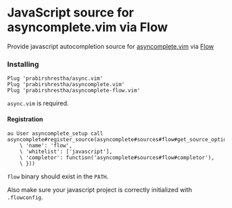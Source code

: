 JavaScript source for asyncomplete.vim via Flow
===============================================

Provide javascript autocompletion source for [asyncomplete.vim](https://github.com/prabirshrestha/asyncomplete.vim) via
[Flow](https://flowtype.org)

### Installing

```vim
Plug 'prabirshrestha/async.vim'
Plug 'prabirshrestha/asyncomplete.vim'
Plug 'prabirshrestha/asyncomplete-flow.vim'
```

`async.vim` is required.

#### Registration

```vim
au User asyncomplete_setup call asyncomplete#register_source(asyncomplete#sources#flow#get_source_options({
    \ 'name': 'flow',
    \ 'whitelist': ['javascript'],
    \ 'completor': function('asyncomplete#sources#flow#completor'),
    \ }))
```

`flow` binary should exist in the `PATH`.

Also make sure your javascript project is correctly initialized with `.flowconfig`.
